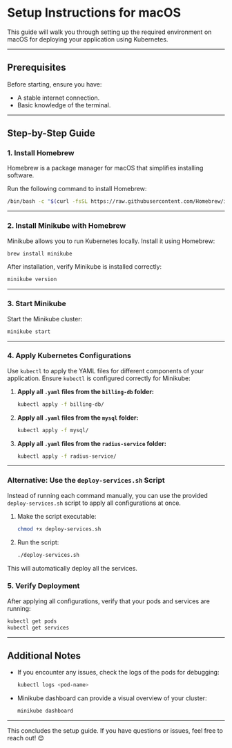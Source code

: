 
# Setup Instructions for macOS

This guide will walk you through setting up the required environment on macOS for deploying your application using Kubernetes.

---

## Prerequisites

Before starting, ensure you have:
- A stable internet connection.
- Basic knowledge of the terminal.

---

## Step-by-Step Guide

### 1. Install Homebrew

Homebrew is a package manager for macOS that simplifies installing software.

Run the following command to install Homebrew:

```bash
/bin/bash -c "$(curl -fsSL https://raw.githubusercontent.com/Homebrew/install/HEAD/install.sh)"
```

---

### 2. Install Minikube with Homebrew

Minikube allows you to run Kubernetes locally. Install it using Homebrew:

```bash
brew install minikube
```

After installation, verify Minikube is installed correctly:

```bash
minikube version
```

---

### 3. Start Minikube

Start the Minikube cluster:

```bash
minikube start
```

---

### 4. Apply Kubernetes Configurations

Use `kubectl` to apply the YAML files for different components of your application. Ensure `kubectl` is configured correctly for Minikube:

1. **Apply all `.yaml` files from the `billing-db` folder:**

   ```bash
   kubectl apply -f billing-db/
   ```

2. **Apply all `.yaml` files from the `mysql` folder:**

   ```bash
   kubectl apply -f mysql/
   ```

3. **Apply all `.yaml` files from the `radius-service` folder:**

   ```bash
   kubectl apply -f radius-service/
   ```

---

### Alternative: Use the `deploy-services.sh` Script

Instead of running each command manually, you can use the provided `deploy-services.sh` script to apply all configurations at once.

1. Make the script executable:

   ```bash
   chmod +x deploy-services.sh
   ```

2. Run the script:

   ```bash
   ./deploy-services.sh
   ```

This will automatically deploy all the services.

### 5. Verify Deployment

After applying all configurations, verify that your pods and services are running:

```bash
kubectl get pods
kubectl get services
```

---

## Additional Notes

- If you encounter any issues, check the logs of the pods for debugging:
  ```bash
  kubectl logs <pod-name>
  ```
- Minikube dashboard can provide a visual overview of your cluster:
  ```bash
  minikube dashboard
  ```

---

This concludes the setup guide. If you have questions or issues, feel free to reach out! 😊
